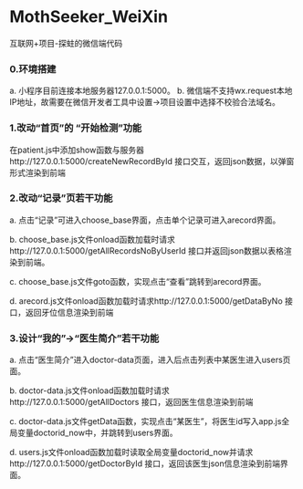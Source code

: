 # MothSeeker_WeiXin
互联网+项目-探蛀的微信端代码

### 0.环境搭建

a. 小程序目前连接本地服务器127.0.0.1:5000。
b. 微信端不支持wx.request本地IP地址，故需要在微信开发者工具中设置->项目设置中选择不校验合法域名。

### 1.改动“首页”的 “开始检测”功能

在patient.js中添加show函数与服务器http://127.0.0.1:5000/createNewRecordById 接口交互，返回json数据，以弹窗形式渲染到前端

### 2.改动“记录”页若干功能

a. 点击“记录”可进入choose_base界面，点击单个记录可进入arecord界面。

b. choose_base.js文件onload函数加载时请求http://127.0.0.1:5000/getAllRecordsNoByUserId 接口并返回json数据以表格渲染到前端。

c. choose_base.js文件goto函数，实现点击“查看”跳转到arecord界面。

d. arecord.js文件onload函数加载时请求http://127.0.0.1:5000/getDataByNo 接口，返回牙位信息渲染到前端

### 3.设计“我的”->“医生简介”若干功能

a. 点击“医生简介”进入doctor-data页面，进入后点击列表中某医生进入users页面。

b. doctor-data.js文件onload函数加载时请求http://127.0.0.1:5000/getAllDoctors 接口，返回医生信息渲染到前端

c. doctor-data.js文件getData函数，实现点击“某医生”，将医生id写入app.js全局变量doctorid_now中，并跳转到users界面。

d. users.js文件onload函数加载时读取全局变量doctorid_now并请求http://127.0.0.1:5000/getDoctorById 接口，返回该医生json信息渲染到前端界面。



